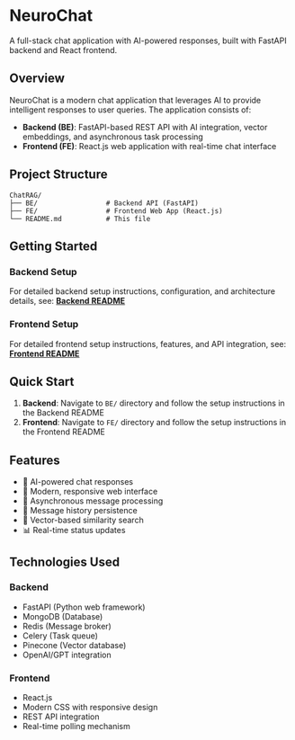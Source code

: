 # NeuroChat

A full-stack chat application with AI-powered responses, built with FastAPI backend and React frontend.

## Overview

NeuroChat is a modern chat application that leverages AI to provide intelligent responses to user queries. The application consists of:

- **Backend (BE)**: FastAPI-based REST API with AI integration, vector embeddings, and asynchronous task processing
- **Frontend (FE)**: React.js web application with real-time chat interface

## Project Structure

```
ChatRAG/
├── BE/                 # Backend API (FastAPI)
├── FE/                 # Frontend Web App (React.js)
└── README.md           # This file
```

## Getting Started

### Backend Setup
For detailed backend setup instructions, configuration, and architecture details, see:
**[Backend README](BE/README.md)**

### Frontend Setup
For detailed frontend setup instructions, features, and API integration, see:
**[Frontend README](FE/README.md)**

## Quick Start

1. **Backend**: Navigate to `BE/` directory and follow the setup instructions in the Backend README
2. **Frontend**: Navigate to `FE/` directory and follow the setup instructions in the Frontend README

## Features

- 🤖 AI-powered chat responses
- 📱 Modern, responsive web interface
- 🔄 Asynchronous message processing
- 💾 Message history persistence
- 🎯 Vector-based similarity search
- 📊 Real-time status updates

## Technologies Used

### Backend
- FastAPI (Python web framework)
- MongoDB (Database)
- Redis (Message broker)
- Celery (Task queue)
- Pinecone (Vector database)
- OpenAI/GPT integration

### Frontend
- React.js
- Modern CSS with responsive design
- REST API integration
- Real-time polling mechanism
